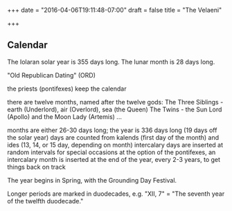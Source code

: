 +++
date = "2016-04-06T19:11:48-07:00"
draft = false
title = "The Velaeni"

+++

## Calendar

The Iolaran solar year is 355 days long.
The lunar month is 28 days long.

"Old Republican Dating" (ORD)

the priests (pontifexes) keep the calendar

there are twelve months, named after the twelve gods:
	The Three Siblings - earth (Underlord), air (Overlord), sea (the Queen)
	The Twins - the Sun Lord (Apollo) and the Moon Lady (Artemis)
	...

months are either 26-30 days long; the year is 336 days long (19 days off the solar year)
days are counted from kalends (first day of the month) and ides (13, 14, or 15 day, depending on month)
intercalary days are inserted at random intervals for special occasions
at the option of the pontifexes, an intercalary month is inserted at the end of the year, every 2-3 years, to get things back on track

The year begins in Spring, with the Grounding Day Festival.

Longer periods are marked in duodecades, e.g. "XII, 7" = "The seventh year of the twelfth duodecade."

